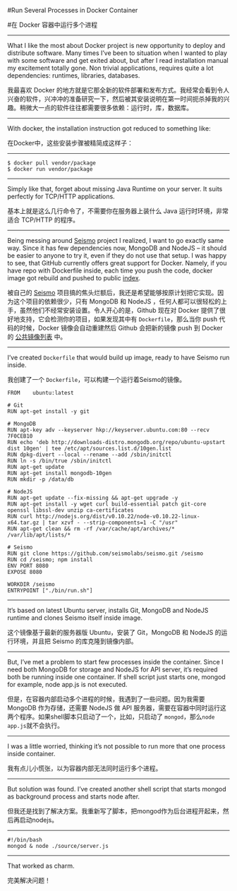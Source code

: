 #Run Several Processes in Docker Container

#在 Docker 容器中运行多个进程

***

What I like the most about Docker project is new opportunity to deploy and distribute software. Many times I’ve been to situation when I wanted to play with some software and get exited about, but after I read installation manual my excitement totally gone. Non trivial applications, requires quite a lot dependencies: runtimes, libraries, databases.

我最喜欢 Docker 的地方就是它那全新的软件部署和发布方式。我经常会看到令人兴奋的软件，兴冲冲的准备研究一下，然后被其安装说明在第一时间扼杀掉我的兴趣。稍微大一点的软件往往都需要很多依赖：运行时，库，数据库。

***

With docker, the installation instruction got reduced to something like:

在Docker中，这些安装步骤被精简成这样子：

***

    $ docker pull vendor/package
    $ docker run vendor/package

***

Simply like that, forget about missing Java Runtime on your server. It suits perfectly for TCP/HTTP applications.

基本上就是这么几行命令了，不需要你在服务器上装什么 Java 运行时环境，非常适合 TCP/HTTP 的程序。

***

Being messing around [Seismo](https://github.com/seismolabs/seismo) project I realized, I want to go exactly same way. Since it has few dependencies now, MongoDB and NodeJS – it should be easier to anyone to try it, even if they do not use that setup. I was happy to see, that GitHub currently offers great support for Docker. Namely, if you have repo with Dockerfile inside, each time you push the code, docker image got rebuild and pushed to public [index](https://index.docker.io/).

被自己的 [Seismo](https://github.com/seismolabs/seismo) 项目搞的焦头烂额后，我还是希望能够按原计划把它实现。因为这个项目的依赖很少，只有 MongoDB 和 NodeJS ，任何人都可以很轻松的上手，虽然他们不经常安装设置。令人开心的是，Github 现在对 Docker 提供了很好地支持，它会检测你的项目，如果发现其中有 `Dockerfile`，那么当你 push 代码的时候，Docker 镜像会自动重建然后 Github 会把新的镜像 push 到 Docker 的 [公共镜像列表](https://index.docker.io/) 中。

***

I’ve created `Dockerfile` that would build up image, ready to have Seismo run inside.

我创建了一个 `Dockerfile`，可以构建一个运行着Seismo的镜像。

    FROM    ubuntu:latest
    
    # Git
    RUN apt-get install -y git
    
    # MongoDB
    RUN apt-key adv --keyserver hkp://keyserver.ubuntu.com:80 --recv 7F0CEB10
    RUN echo 'deb http://downloads-distro.mongodb.org/repo/ubuntu-upstart dist 10gen' | tee /etc/apt/sources.list.d/10gen.list
    RUN dpkg-divert --local --rename --add /sbin/initctl
    RUN ln -s /bin/true /sbin/initctl
    RUN apt-get update
    RUN apt-get install mongodb-10gen
    RUN mkdir -p /data/db
    
    # NodeJS
    RUN apt-get update --fix-missing && apt-get upgrade -y
    RUN apt-get install -y wget curl build-essential patch git-core openssl libssl-dev unzip ca-certificates
    RUN curl http://nodejs.org/dist/v0.10.22/node-v0.10.22-linux-x64.tar.gz | tar xzvf - --strip-components=1 -C "/usr"
    RUN apt-get clean && rm -rf /var/cache/apt/archives/* /var/lib/apt/lists/*
    
    # Seismo
    RUN git clone https://github.com/seismolabs/seismo.git /seismo
    RUN cd /seismo; npm install
    ENV PORT 8080
    EXPOSE 8080
    
    WORKDIR /seismo
    ENTRYPOINT ["./bin/run.sh"]
 
***

It’s based on latest Ubuntu server, installs Git, MongoDB and NodeJS runtime and clones Seismo itself inside image.

这个镜像基于最新的服务器版 Ubuntu，安装了 Git，MongoDB 和 NodeJS 的运行环境，并且把 Seismo 的库克隆到镜像内部。

***

But, I’ve met a problem to start few processes inside the container. Since I need both MongoDB for storage and NodeJS for API server, it’s required both be running inside one container. If shell script just starts one, mongod for example, node app.js is not executed.

但是，在容器内部启动多个进程的时候，我遇到了一些问题。因为我需要 MongoDB 作为存储，还需要 NodeJS 做 API 服务器，需要在容器中同时运行这两个程序。如果shell脚本只启动了一个，比如，只启动了 `mongod`，那么`node app.js`就不会执行。

***

I was a little worried, thinking it’s not possible to run more that one process inside container.

我有点儿小慌张，以为容器内部无法同时运行多个进程。

***

But solution was found. I’ve created another shell script that starts mongod as background process and starts node after.

但我还是找到了解决方案。我重新写了脚本，把mongod作为后台进程开起来，然后再启动nodejs。

***

    #!/bin/bash
    mongod & node ./source/server.js

***

That worked as charm.

完美解决问题！
